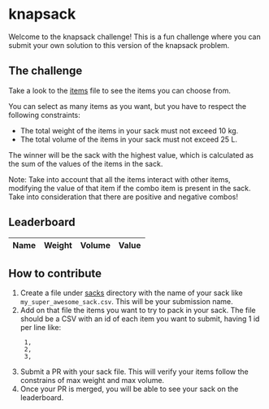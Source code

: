 # knapsack
Welcome to the knapsack challenge!
This is a fun challenge where you can submit your own solution to this version of the knapsack problem.
## The challenge
Take a look to the [items](data/knapsack_items.csv) file to see the items you can choose from.

You can select as many items as you want, but you have to respect the following constraints:
- The total weight of the items in your sack must not exceed 10 kg.
- The total volume of the items in your sack must not exceed 25 L.

The winner will be the sack with the highest value, which is calculated as the sum of the values of the items in the sack.

Note: Take into account that all the items interact with other items, modifying the value of that item if the combo item is present in the sack. 
Take into consideration that there are positive and negative combos!
<!-- leaderboard:start -->
## Leaderboard
| Name       | Weight | Volume | Value |
|------------|--------|--------|-------|
<!-- leaderboard:end -->
## How to contribute
1. Create a file under [sacks](sacks/) directory with the name of your sack like `my_super_awesome_sack.csv`. This will be your submission name.
2. Add on that file the items you want to try to pack in your sack. The file should be a CSV with an id of each item you want to submit, having 1 id per line like:
   ```csv
    1,
    2,
    3,
    ```
3. Submit a PR with your sack file. This will verify your items follow the constrains of max weight and max volume.
4. Once your PR is merged, you will be able to see your sack on the leaderboard.
